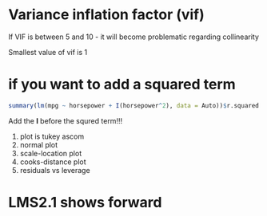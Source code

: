 
# Variance inflation factor (vif)

If VIF is between 5 and 10 - it will become problematic regarding collinearity

Smallest value of vif is 1


# if you want to add a squared term
```r
summary(lm(mpg ~ horsepower + I(horsepower^2), data = Auto))$r.squared
```
Add the **I** before the squred term!!!

1. plot is tukey ascom
2. normal plot
3. scale-location plot
4. cooks-distance plot
5. residuals vs leverage

# LMS2.1 shows forward 

